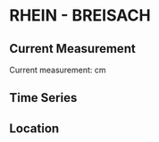 # RHEIN - BREISACH

## Current Measurement

Current measurement: <Value topic="rivers/pegel-online/RHEIN/BREISACH/measurementValue"/> cm

## Time Series

<TimeSeries topic="rivers/pegel-online/RHEIN/BREISACH/measurementValue" period="week" />

## Location

<WorldMap>
  <Marker lat="48.04321052572933" lon="7.572569952756944" labelTopic="rivers/pegel-online/RHEIN/BREISACH/measurementValue" />
</WorldMap>
